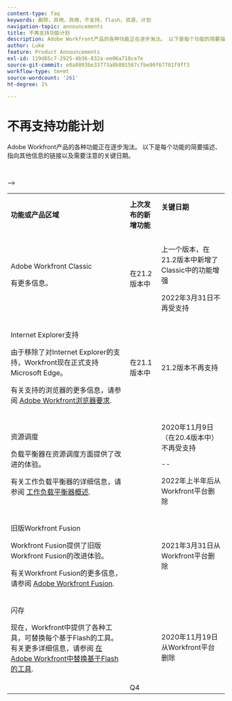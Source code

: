 ```yaml
---
content-type: faq
keywords: 删除，弃用，弃用，不支持，flash，资源，计划
navigation-topic: announcements
title: 不再支持功能计划
description: Adobe Workfront产品的各种功能正在逐步淘汰。 以下是每个功能的简要描述、指向其他信息的链接以及需要注意的关键日期。
author: Luke
feature: Product Announcements
exl-id: 119d65c7-2925-4b36-832a-ee06a718ce7e
source-git-commit: e0a8093be33773a8b801567cfbe90f67701f9ff3
workflow-type: tm+mt
source-wordcount: '261'
ht-degree: 1%

---
```


# 不再支持功能计划

Adobe Workfront产品的各种功能正在逐步淘汰。 以下是每个功能的简要描述、指向其他信息的链接以及需要注意的关键日期。

<table style="table-layout:auto"> 
 <col> 
 <col data-mc-conditions=""> 
 <col> 
 <tbody> 
  <tr> 
   <td><b>功能或产品区域</b></td> 
   <td><strong>上次发布的新增功能</strong> </td> 
   <td> <p rowspan="2"><strong>关键日期</strong> </p> <p rowspan="2"> </p> </td> 
  </tr> 
  <tr data-mc-conditions=""> 
   <td>Adobe Workfront Classic <p style="font-weight: normal;">有更多信息。</p> </td> 
   <td>在21.2版本中</td> 
   <td> <p>上一个版本，在21.2版本中新增了Classic中的功能增强</p> <p>2022年3月31日不再受支持</p> </td> 
  </tr> 
  <tr data-mc-conditions=""> 
   <td> <p>Internet Explorer支持</p> <p>由于移除了对Internet Explorer的支持，Workfront现在正式支持Microsoft Edge。 </p> <p>有关支持的浏览器的更多信息，请参阅 <a href="../../workfront-basics/workfront-browser-requirements.md" class="MCXref xref">Adobe Workfront浏览器要求</a>.</p> </td> 
   <td>在21.1版本中</td> 
   <td>21.2版本不再支持</td> 
  </tr> 
  <tr> 
   <td> <p>资源调度</p> <p>负载平衡器在资源调度方面提供了改进的体验。</p> <p>有关工作负载平衡器的详细信息，请参阅 <a href="../../resource-mgmt/workload-balancer/overview-workload-balancer.md">工作负载平衡器概述</a>.</p> </td> 
   <td> </td> 
   <td> <p>2020年11月9日（在20.4版本中）不再受支持</p> <p>--</p> <p>2022年上半年后从Workfront平台删除</p> </td> 
  </tr> 
  <tr> 
   <td> <p>旧版Workfront Fusion</p> <p>Workfront Fusion提供了旧版Workfront Fusion的改进体验。</p> <p>有关Workfront Fusion的更多信息，请参阅 <a href="../../workfront-fusion/workfront-fusion-2.md" class="MCXref xref">Adobe Workfront Fusion</a>.</p> </td> 
   <td> </td> 
   <td>2021年3月31日从Workfront平台删除</td> 
  </tr> 
  <tr> 
   <td> <p>闪存</p> <p>现在，Workfront中提供了各种工具，可替换每个基于Flash的工具。 有关更多详细信息，请参阅 <a href="../../product-announcements/announcements/announcement-archive/replace-flash-tools.md" class="MCXref xref">在Adobe Workfront中替换基于Flash的工具</a>.</p> </td> 
   <td> </td> 
   <td> <p> </p> <p>2020年11月19日从Workfront平台删除</p> </td> 
  </tr> <!--
   <tr data-mc-conditions="QuicksilverOrClassic.Draft mode"> 
    <td> <p>Enhanced Authentication 1.0</p> <p>The method of migrating to the new Enhanced Authentication 2.0 depends on whether you are using Legacy Authentication or Enhanced Authentication 1.0. For more information, see <a href="../../administration-and-setup/manage-workfront/security/get-started-enhanced-authentication.md" class="MCXref xref">Enhanced Authentication overview</a>.</p> </td> 
    <td>&nbsp;</td> 
    <td>2021</td> 
   </tr>
  --> <!--
   <tr data-mc-conditions="QuicksilverOrClassic.Draft mode"> 
    <td> <p>Allowlist updates </p> <!--
      <p data-mc-conditions="QuicksilverOrClassic.Draft mode">Split</p>
     --> <!--
      <p data-mc-conditions="QuicksilverOrClassic.Draft mode">Email Service updated (MailGun)</p>
     --> <p> </p> </td> 
    <td> </td> 
    <td>Q4</td> 
   </tr>
  --&gt; 
 </tbody> 
</table>
